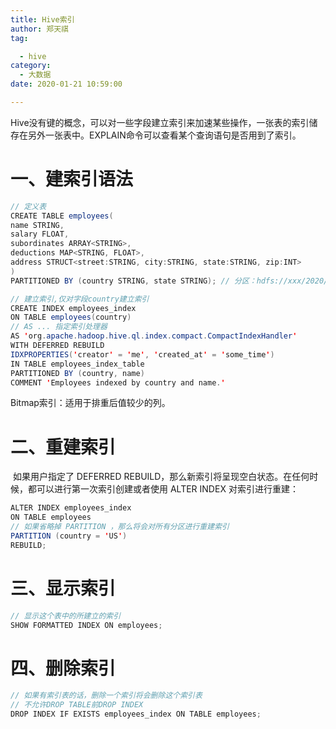 ```yaml
---
title: Hive索引
author: 郑天祺
tag:

  - hive
category:
  - 大数据
date: 2020-01-21 10:59:00

---
```


​		Hive没有键的概念，可以对一些字段建立索引来加速某些操作，一张表的索引储存在另外一张表中。EXPLAIN命令可以查看某个查询语句是否用到了索引。

# 一、建索引语法

```java
// 定义表
CREATE TABLE employees(
name STRING,
salary FLOAT,
subordinates ARRAY<STRING>,
deductions MAP<STRING, FLOAT>,
address STRUCT<street:STRING, city:STRING, state:STRING, zip:INT>
)
PARTITIONED BY (country STRING, state STRING); // 分区：hdfs://xxx/2020/02/20/xx

// 建立索引,仅对字段country建立索引 
CREATE INDEX employees_index
ON TABLE employees(country)
// AS ... 指定索引处理器
AS 'org.apache.hadoop.hive.ql.index.compact.CompactIndexHandler'
WITH DEFERRED REBUILD
IDXPROPERTIES('creator' = 'me', 'created_at' = 'some_time')
IN TABLE employees_index_table
PARTITIONED BY (country, name)
COMMENT 'Employees indexed by country and name.'
```

Bitmap索引：适用于排重后值较少的列。

# 二、重建索引

​		如果用户指定了 DEFERRED REBUILD，那么新索引将呈现空白状态。在任何时候，都可以进行第一次索引创建或者使用 ALTER INDEX 对索引进行重建：

```java
ALTER INDEX employees_index
ON TABLE employees
// 如果省略掉 PARTITION ，那么将会对所有分区进行重建索引
PARTITION (country = 'US')
REBUILD;
```

# 三、显示索引

```java
// 显示这个表中的所建立的索引
SHOW FORMATTED INDEX ON employees;
```

# 四、删除索引

```java
// 如果有索引表的话，删除一个索引将会删除这个索引表
// 不允许DROP TABLE前DROP INDEX
DROP INDEX IF EXISTS employees_index ON TABLE employees;
```

